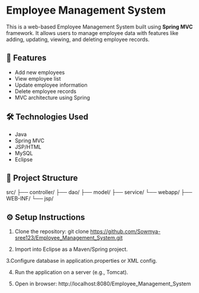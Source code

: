 # Employee Management System

This is a web-based Employee Management System built using **Spring MVC** framework. It allows users to manage employee data with features like adding, updating, viewing, and deleting employee records.

## 🚀 Features

- Add new employees
- View employee list
- Update employee information
- Delete employee records
- MVC architecture using Spring

## 🛠 Technologies Used

- Java
- Spring MVC
- JSP/HTML
- MySQL 
- Eclipse 
## 🧱 Project Structure

src/
├── controller/
├── dao/
├── model/
├── service/
└── webapp/
├── WEB-INF/
└── jsp/
## ⚙️ Setup Instructions

1. Clone the repository:
   git clone https://github.com/Sowmya-sree123/Employee_Management_System.git
   
2. Import into Eclipse as a Maven/Spring project.

3.Configure database in application.properties or XML config.

4. Run the application on a server (e.g., Tomcat).

5. Open in browser: http://localhost:8080/Employee_Management_System
